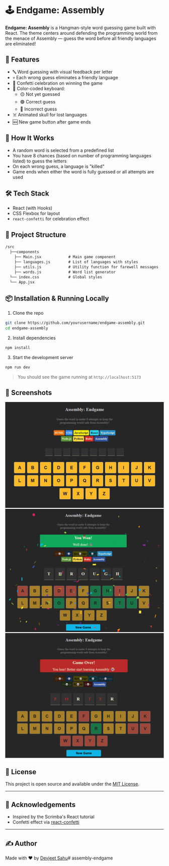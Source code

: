 # 🕹️ Endgame: Assembly

**Endgame: Assembly** is a Hangman-style word guessing game built with React. The theme centers around defending the programming world from the menace of Assembly — guess the word before all friendly languages are eliminated!

## 🚀 Features

- 🔤 Word guessing with visual feedback per letter
- 💀 Each wrong guess eliminates a friendly language
- 🎉 Confetti celebration on winning the game
- 🎨 Color-coded keyboard: 
  - 🟡 Not yet guessed
  - 🟢 Correct guess
  - 🔴 Incorrect guess
- ☠️ Animated skull for lost languages
- 🆕 New game button after game ends

## 🧠 How It Works

- A random word is selected from a predefined list
- You have 8 chances (based on number of programming languages listed) to guess the letters
- On each wrong guess, a language is "killed"
- Game ends when either the word is fully guessed or all attempts are used

## 🛠️ Tech Stack

- React (with Hooks)
- CSS Flexbox for layout
- `react-confetti` for celebration effect

## 📁 Project Structure

```
/src
  ├──components
    ├── Main.jsx            # Main game component
    ├── languages.js        # List of languages with styles
    ├── utils.js            # Utility function for farewell messages
    ├── words.js            # Word list generator
  └── index.css             # Global styles
  └── App.jsx
```

## 📦 Installation & Running Locally

1. Clone the repo

```bash
git clone https://github.com/yourusername/endgame-assembly.git
cd endgame-assembly
```

2. Install dependencies

```bash
npm install
```

3. Start the development server

```bash
npm run dev
```

> You should see the game running at `http://localhost:5173`

## 📸 Screenshots

![Assembly Endgame Screenshot](./public/1.png)
![Game Won Screenshot](./public/2.png)
![Game Lose Screenshot](./public/3.png)

## 📜 License

This project is open source and available under the [MIT License](LICENSE).

---

## 🙌 Acknowledgements

- Inspired by the Scrimba's React tutorial
- Confetti effect via [react-confetti](https://www.npmjs.com/package/react-confetti)

---

## ✍️ Author

Made with ❤️ by [Devjeet Sahu](https://github.com/DevjeetSahu)#   a s s e m b l y - e n d g a m e 
 
 
